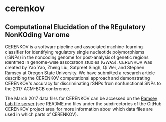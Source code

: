 # cerenkov
## Computational Elucidation of the REgulatory NonKOding Variome

CERENKOV is a software pipeline and associated machine-learning classifier for
identifying regulatory single nucleotide polymorphisms (rSNPs) in the noncoding
genome for post-analysis of genetic regions identified in genome-wide
association studies (GWAS).  CERENKOV was created by Yao Yao, Zheng Liu,
Satpreet Singh, Qi Wei, and Stephen Ramsey at Oregon State University.  We have
submitted a research article describing the CERENKOV computational approach and
demonstrating CERENKOV's accuracy for discriminating rSNPs from nonfunctional
SNPs to the 2017 ACM-BCB conference.

The March 2017 data files for CERENKOV can be accessed on the [Ramsey Lab file server](http://files.cgrb.oregonstate.edu/Ramsey_Lab/cerenkov/datafiles_201703)
(see README.md files under the subdirectories of the GitHub CERENKOV project area,
for more information about which data files are used in which parts of CERENKOV).






